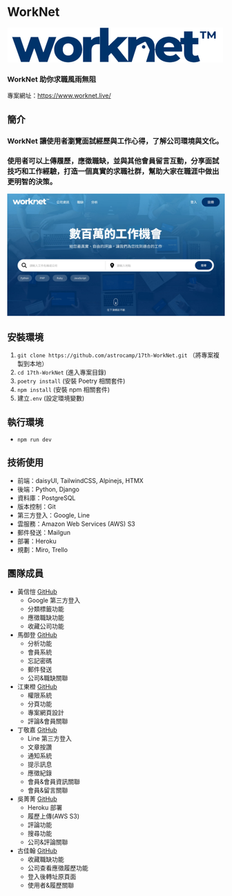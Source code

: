 # WorkNet

![WorkNet Logo](static/imgs/logo.png)

### WorkNet 助你求職風雨無阻

專案網址：https://www.worknet.live/

## 簡介

### WorkNet 讓使用者瀏覽面試經歷與工作心得，了解公司環境與文化。

### 使用者可以上傳履歷，應徵職缺，並與其他會員留言互動，分享面試技巧和工作經驗，打造一個真實的求職社群，幫助大家在職涯中做出更明智的決策。

![WorkNet Home](static/imgs/home.jpg)

## 安裝環境

1. `git clone https://github.com/astrocamp/17th-WorkNet.git` （將專案複製到本地）
2. `cd 17th-WorkNet` (進入專案目錄)
3. `poetry install` (安裝 Poetry 相關套件)
4. `npm install` (安裝 npm 相關套件)
5. 建立`.env` (設定環境變數)

## 執行環境

- `npm run dev`

## 技術使用

- 前端：daisyUI, TailwindCSS, Alpinejs, HTMX
- 後端：Python, Django
- 資料庫：PostgreSQL
- 版本控制：Git
- 第三方登入：Google, Line
- 雲服務：Amazon Web Services (AWS) S3
- 郵件發送：Mailgun
- 部署：Heroku
- 規劃：Miro, Trello

## 團隊成員

- 黃信愷 [GitHub](https://github.com/KK-Huang86)
  - Google 第三方登入
  - 分類標籤功能
  - 應徵職缺功能
  - 收藏公司功能
- 馬御登 [GitHub](https://github.com/RDNNNNN)
  - 分析功能
  - 會員系統
  - 忘記密碼
  - 郵件發送
  - 公司&職缺關聯
- 江東橙 [GitHub](https://github.com/DongOrange)
  - 權限系統
  - 分頁功能
  - 專案網頁設計
  - 評論&會員關聯
- 丁敬嘉 [GitHub](https://github.com/Ellen9543)
  - Line 第三方登入
  - 文章按讚
  - 通知系統
  - 提示訊息
  - 應徵紀錄
  - 會員&會員資訊關聯
  - 會員&留言關聯
- 吳菁菁 [GitHub](https://github.com/kait-wu)
  - Heroku 部署
  - 履歷上傳(AWS S3)
  - 評論功能
  - 搜尋功能
  - 公司&評論關聯
- 古佳翰 [GitHub](https://github.com/Gujiahan)
  - 收藏職缺功能
  - 公司查看應徵履歷功能
  - 登入後轉址原頁面
  - 使用者&履歷關聯
